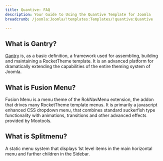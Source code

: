 ```yaml
---
title: Quantive: FAQ
description: Your Guide to Using the Quantive Template for Joomla
breadcrumb: /joomla:Joomla/!templates:Templates/!quantive:Quantive

---
```


What is Gantry?
-----
[Gantry][gantry] is, as a basic definition, a framework used for assembling, building and maintaining a RocketTheme template. It is an advanced platform for dramatically extending the capabilities of the entire theming system of Joomla.

What is Fusion Menu?
-----
Fusion Menu is a menu theme of the RokNavMenu extension, the addon that drives many RocketTheme template menus. It is primarily a javascript enhanced CSS dropdown menu, that combines standard suckerfish type functionality with animations, transitions and other advanced effects provided by Mootools.

What is Splitmenu?
-----
A static menu system that displays 1st level items in the main horizontal menu and further children in the Sidebar.

[gantry]: http://gantry-framework.org/
[features]: http://demo.rockettheme.com/joomla-Templates/quantive/features
[font]: http://www.fontsquirrel.com/fonts/ubuntu
[forum]: http://www.rockettheme.com/forum/joomla-template-quantive/
[dropdown]: http://demo.rockettheme.com/joomla-Templates/quantive/features/menu-options
[splitmenu]: http://demo.rockettheme.com/joomla-Templates/quantive/features/menu-options
[extensions]: http://demo.rockettheme.com/joomla-Templates/quantive/features/extensions
